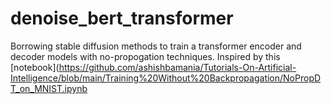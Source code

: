 # denoise_bert_transformer

Borrowing stable diffusion methods to train a transformer encoder and decoder models with no-propogation techniques. Inspired by this [notebook](https://github.com/ashishbamania/Tutorials-On-Artificial-Intelligence/blob/main/Training%20Without%20Backpropagation/NoPropDT_on_MNIST.ipynb

